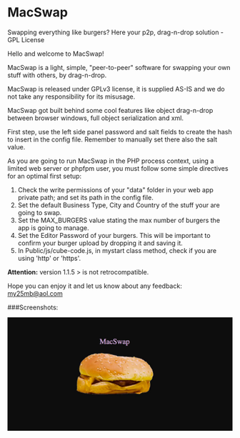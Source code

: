 # MacSwap
Swapping everything like burgers? Here your p2p, drag-n-drop solution - GPL License

Hello and welcome to MacSwap!<br>
	   
MacSwap is a light, simple, "peer-to-peer" software for swapping your own stuff with others, by drag-n-drop.<br>
	   
MacSwap is released under GPLv3 license, it is supplied AS-IS and we do not take any responsibility for its misusage.<br>

MacSwap got built behind some cool features like object drag-n-drop between browser windows, full object serialization and xml.

First step, use the left side panel password and salt fields to create the hash to insert in the config file. Remember to manually set there also the salt value.<br>
	   
As you are going to run MacSwap in the PHP process context, using a limited web server or phpfpm user, you must follow some simple directives for an optimal first setup:<br>
<ol>
  <li>Check the write permissions of your "data" folder in your web app private path; and set its path in the config file.</li>
  <li>Set the default Business Type, City and Country of the stuff your are going to swap.</li>
  <li>Set the MAX_BURGERS value stating the max number of burgers the app is going to manage.</li>
  <li>Set the Editor Password of your burgers. This will be important to confirm your burger upload by dropping it and saving it.</li>
  <li>In Public/js/cube-code.js, in mystart class method, check if you are using 'http' or 'https'.</li>	   
</ol>

<b>Attention:</b> version 1.1.5 > is not retrocompatible.  

Hope you can enjoy it and let us know about any feedback: <a href="mailto:my25mb@aol.com" style="color:#e6d236;">my25mb@aol.com</a>
	   
###Screenshots:

 ![MacSwap in action](/Public/res/Screenshot1.jpg)<br>
